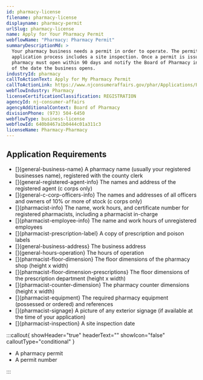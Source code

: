 ```yaml
---
id: pharmacy-license
filename: pharmacy-license
displayname: pharmacy-permit
urlSlug: pharmacy-license
name: Apply for Your Pharmacy Permit
webflowName: "Pharmacy: Pharmacy Permit"
summaryDescriptionMd: >
  Your pharmacy business needs a permit in order to operate. The permit
  application process includes a site inspection. Once a permit is issued, your
  pharmacy must open within 90 days and notify the Board of Pharmacy in writing
  of the date the business opens.
industryId: pharmacy
callToActionText: Apply for My Pharmacy Permit
callToActionLink: https://www.njconsumeraffairs.gov/phar/Applications/Pharmacy-Permit-Application.pdf
webflowIndustry: Pharmacy
licenseCertificationClassification: REGISTRATION
agencyId: nj-consumer-affairs
agencyAdditionalContext: Board of Pharmacy
divisionPhone: (973) 504-6450
webflowType: business-license
webflowId: 640b8467a1b0444c01a311c3
licenseName: Pharmacy-Pharmacy
---
```


## Application Requirements

- \[]{general-business-name} A pharmacy name (usually your registered businesses name), registered with the county clerk
- \[]{general-registered-agent-info} The names and address of the registered agent (c corps only)
- \[]{general-c-corp-officers-info} The names and addresses of all officers and owners of 10% or more of stock (c corps only)
- \[]{pharmacist-info} The name, work hours, and certificate number for registered pharmacists, including a pharmacist in-charge
- \[]{pharmacist-employee-info} The name and work hours of unregistered employees
- \[]{pharmacist-prescription-label} A copy of prescription and poison labels
- \[]{general-business-address} The business address
- \[]{general-hours-operation} The hours of operation
- \[]{pharmacist-floor-dimension} The floor dimensions of the pharmacy shop (height x width)
- \[]{pharmacist-floor-dimension-prescriptions} The floor dimensions of the prescription department (height x width)
- \[]{pharmacist-counter-dimension} The pharmacy counter dimensions (height x width)
- \[]{pharmacist-equipment} The required pharmacy equipment (possessed or ordered) and references
- \[]{pharmacist-signage} A picture of any exterior signage (if available at the time of your application)
- \[]{pharmacist-inspection} A site inspection date

:::callout{ showHeader="true" headerText="" showIcon="false" calloutType="conditional" }

- A pharmacy permit
- A permit number

:::
